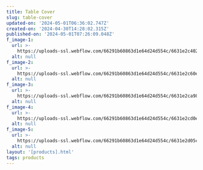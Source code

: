 ```yaml
---
title: Table Cover
slug: table-cover
updated-on: '2024-05-01T06:36:02.747Z'
created-on: '2024-04-30T14:28:02.315Z'
published-on: '2024-05-01T07:26:09.048Z'
f_image-1:
  url: >-
    https://uploads-ssl.webflow.com/66291b60863d1e64d24d554c/6631e2c402c5853093e89a92_71t8RAVfCvL._AC_UF894%2C1000_QL80_.jpg
  alt: null
f_image-2:
  url: >-
    https://uploads-ssl.webflow.com/66291b60863d1e64d24d554c/6631e2c60e5e4024a66888b2_71XPkQQviBS._SL1440.jpg
  alt: null
f_image-3:
  url: >-
    https://uploads-ssl.webflow.com/66291b60863d1e64d24d554c/6631e2ca98489d60bd349454_91ejkCliMKL._AC_UF894%2C1000_QL80_.jpg
  alt: null
f_image-4:
  url: >-
    https://uploads-ssl.webflow.com/66291b60863d1e64d24d554c/6631e2cd0e5e4024a6688d7f_DTC111359901_1.jpg
  alt: null
f_image-5:
  url: >-
    https://uploads-ssl.webflow.com/66291b60863d1e64d24d554c/6631e2d05cc79a68c5089336_GinghamWovenCottonTableCloth-Ivory-1.webp
  alt: null
layout: '[products].html'
tags: products
---
```



